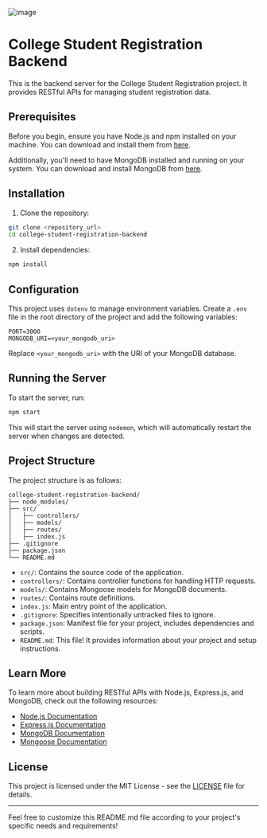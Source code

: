 ![image](https://github.com/fsociety-PCE/Student_management/assets/112304737/bfa1c909-b041-437c-9220-7071fcdc1d4e)


# College Student Registration Backend

This is the backend server for the College Student Registration project. It provides RESTful APIs for managing student registration data.

## Prerequisites

Before you begin, ensure you have Node.js and npm installed on your machine. You can download and install them from [here](https://nodejs.org/).

Additionally, you'll need to have MongoDB installed and running on your system. You can download and install MongoDB from [here](https://www.mongodb.com/try/download/community).

## Installation

1. Clone the repository:

```bash
git clone <repository_url>
cd college-student-registration-backend
```

2. Install dependencies:

```bash
npm install
```

## Configuration

This project uses `dotenv` to manage environment variables. Create a `.env` file in the root directory of the project and add the following variables:

```
PORT=3000
MONGODB_URI=<your_mongodb_uri>
```

Replace `<your_mongodb_uri>` with the URI of your MongoDB database.

## Running the Server

To start the server, run:

```bash
npm start
```

This will start the server using `nodemon`, which will automatically restart the server when changes are detected.

## Project Structure

The project structure is as follows:

```
college-student-registration-backend/
├── node_modules/
├── src/
│   ├── controllers/
│   ├── models/
│   ├── routes/
│   ├── index.js
├── .gitignore
├── package.json
└── README.md
```

- `src/`: Contains the source code of the application.
- `controllers/`: Contains controller functions for handling HTTP requests.
- `models/`: Contains Mongoose models for MongoDB documents.
- `routes/`: Contains route definitions.
- `index.js`: Main entry point of the application.
- `.gitignore`: Specifies intentionally untracked files to ignore.
- `package.json`: Manifest file for your project, includes dependencies and scripts.
- `README.md`: This file! It provides information about your project and setup instructions.

## Learn More

To learn more about building RESTful APIs with Node.js, Express.js, and MongoDB, check out the following resources:

- [Node.js Documentation](https://nodejs.org/en/docs/)
- [Express.js Documentation](https://expressjs.com/)
- [MongoDB Documentation](https://docs.mongodb.com/)
- [Mongoose Documentation](https://mongoosejs.com/)

## License

This project is licensed under the MIT License - see the [LICENSE](LICENSE) file for details.

---

Feel free to customize this README.md file according to your project's specific needs and requirements!


